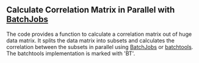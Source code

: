Calculate Correlation Matrix in Parallel with [BatchJobs](https://github.com/tudo-r/BatchJobs)
----------------------------------------------------------------------------------------------

The code provides a function to calculate a correlation matrix out of huge data matrix.
It splits the data matrix into subsets and calculates the correlation between the subsets in parallel using [BatchJobs](https://github.com/tudo-r/BatchJobs) or [batchtools](https://github.com/mllg/batchtools).
The batchtools implementation is marked with 'BT'.
